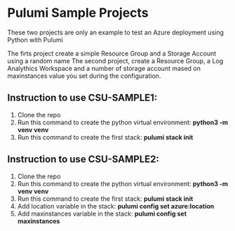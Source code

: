 # Pulumi Sample Projects
These two projects are only an example to test an Azure deployment using Python with Pulumi

The firts project create a simple Resource Group and a Storage Account using a random name
The second project, create a Resource Group, a Log Analythics Workspace and a number of storage account mased on maxinstances value you set during the configuration. 

## Instruction to use CSU-SAMPLE1:
1. Clone the repo
2. Run this command to create the python virtual environment: __python3 -m venv venv__
3. Run this command to create the first stack: __pulumi stack init <stack name>__

## Instruction to use CSU-SAMPLE2:
1. Clone the repo
2. Run this command to create the python virtual environment: __python3 -m venv venv__
3. Run this command to create the first stack: __pulumi stack init <stack name>__
4. Add location variable in the stack: __pulumi config set azure:location <azure region name>__
5. Add maxinstances variable in the stack: __pulumi config set maxinstances <number of storage account to create>__
